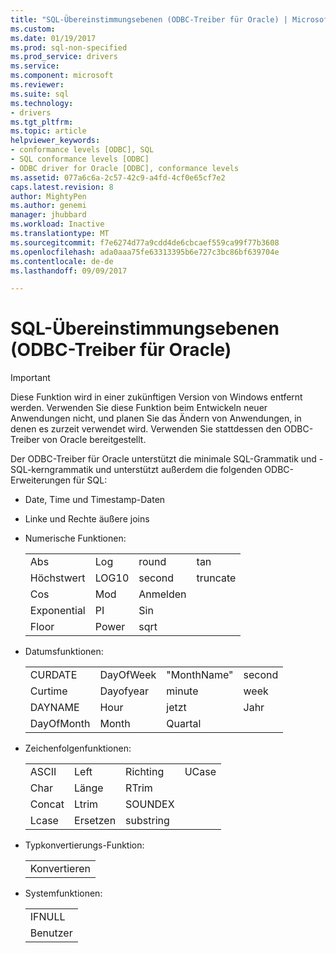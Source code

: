 ```yaml
---
title: "SQL-Übereinstimmungsebenen (ODBC-Treiber für Oracle) | Microsoft Docs"
ms.custom: 
ms.date: 01/19/2017
ms.prod: sql-non-specified
ms.prod_service: drivers
ms.service: 
ms.component: microsoft
ms.reviewer: 
ms.suite: sql
ms.technology:
- drivers
ms.tgt_pltfrm: 
ms.topic: article
helpviewer_keywords:
- conformance levels [ODBC], SQL
- SQL conformance levels [ODBC]
- ODBC driver for Oracle [ODBC], conformance levels
ms.assetid: 077a6c6a-2c57-42c9-a4fd-4cf0e65cf7e2
caps.latest.revision: 8
author: MightyPen
ms.author: genemi
manager: jhubbard
ms.workload: Inactive
ms.translationtype: MT
ms.sourcegitcommit: f7e6274d77a9cdd4de6cbcaef559ca99f77b3608
ms.openlocfilehash: ada0aaa75fe63313395b6e727c3bc86bf639704e
ms.contentlocale: de-de
ms.lasthandoff: 09/09/2017

---
```

# <a name="sql-conformance-levels-odbc-driver-for-oracle"></a>SQL-Übereinstimmungsebenen (ODBC-Treiber für Oracle)
> [!IMPORTANT]  
>  Diese Funktion wird in einer zukünftigen Version von Windows entfernt werden. Verwenden Sie diese Funktion beim Entwickeln neuer Anwendungen nicht, und planen Sie das Ändern von Anwendungen, in denen es zurzeit verwendet wird. Verwenden Sie stattdessen den ODBC-Treiber von Oracle bereitgestellt.  
  
 Der ODBC-Treiber für Oracle unterstützt die minimale SQL-Grammatik und -SQL-kerngrammatik und unterstützt außerdem die folgenden ODBC-Erweiterungen für SQL:  
  
-   Date, Time und Timestamp-Daten  
  
-   Linke und Rechte äußere joins  
  
-   Numerische Funktionen:  
  
    |||||  
    |-|-|-|-|  
    |Abs|Log|round|tan|  
    |Höchstwert|LOG10|second|truncate|  
    |Cos|Mod|Anmelden||  
    |Exponential|PI|Sin||  
    |Floor|Power|sqrt||  
  
-   Datumsfunktionen:  
  
    |||||  
    |-|-|-|-|  
    |CURDATE|DayOfWeek|"MonthName"|second|  
    |Curtime|Dayofyear|minute|week|  
    |DAYNAME|Hour|jetzt|Jahr|  
    |DayOfMonth|Month|Quartal||  
  
-   Zeichenfolgenfunktionen:  
  
    |||||  
    |-|-|-|-|  
    |ASCII|Left|Richting|UCase|  
    |Char|Länge|RTrim||  
    |Concat|Ltrim|SOUNDEX||  
    |Lcase|Ersetzen|substring||  
  
-   Typkonvertierungs-Funktion:  
  
    ||  
    |-|  
    |Konvertieren|  
  
-   Systemfunktionen:  
  
    ||  
    |-|  
    |IFNULL|  
    |Benutzer|

